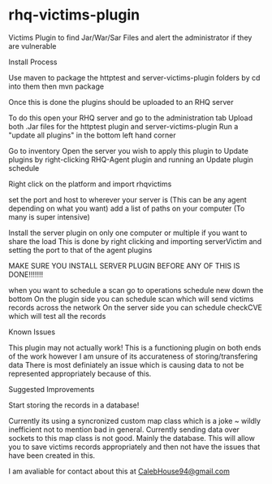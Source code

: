 rhq-victims-plugin
==================

Victims Plugin to find Jar/War/Sar Files and alert the administrator if they are vulnerable


Install Process

Use maven to package the httptest and server-victims-plugin folders by cd into them then mvn package

Once this is done the plugins should be uploaded to an RHQ server

To do this open your RHQ server and go to the administration tab
Upload both .Jar files for the httptest plugin and server-victims-plugin
Run a "update all plugins" in the bottom left hand corner

Go to inventory
Open the server you wish to apply this plugin to
Update plugins by right-clicking RHQ-Agent plugin and running an Update plugin schedule

Right click on the platform and import rhqvictims

set the port and host to wherever your server is (This can be any agent depending on what you want)
add a list of paths on your computer (To many is super intensive)

Install the server plugin on only one computer or multiple if you want to share the load
This is done by right clicking and importing serverVictim and setting the port to that of the agent plugins

MAKE SURE YOU INSTALL SERVER PLUGIN BEFORE ANY OF THIS IS DONE!!!!!!!

when you want to schedule a scan go to operations schedule new down the bottom 
On the plugin side you can schedule scan which will send victims records across the network
On the server side you can schedule checkCVE which will test all the records


Known Issues

This plugin may not actually work!
  This is a functioning plugin on both ends of the work however I am unsure of its accurateness of storing/transfering data
  There is most definiately an issue which is causing data to not be represented appropriately because of this.

Suggested Improvements

Start storing the records in a database!

  Currently its using a syncronized custom map class which is a joke ~ wildly inefficient not to mention bad in general.
  Currently sending data over sockets to this map class is not good.
Mainly the database. This will allow you to save victims records appropriately and then not have the issues that have been created in this.

I am avaliable for contact about this at CalebHouse94@gmail.com
  
